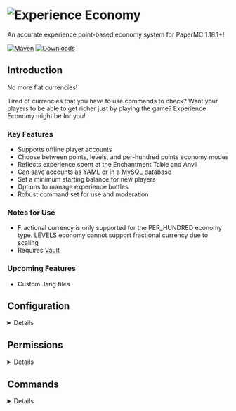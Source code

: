 # ![Experience Economy](https://imgur.com/zSnzCKX.png)

An accurate experience point-based economy system for PaperMC 1.18.1+!

[![Maven](https://github.com/satyrnidae/xpeconomy/actions/workflows/maven.yml/badge.svg)](https://github.com/satyrnidae/xpeconomy/actions/workflows/maven.yml)
[![Downloads](https://cf.way2muchnoise.eu/full_565106_downloads.svg)](https://dev.bukkit.org/projects/experience-economy)

## Introduction

No more fiat currencies!

Tired of currencies that you have to use commands to check? Want your players to be able to get richer just by playing the game? Experience Economy might be for you!

### Key Features

- Supports offline player accounts
- Choose between points, levels, and per-hundred points economy modes
- Reflects experience spent at the Enchantment Table and Anvil
- Can save accounts as YAML or in a MySQL database
- Set a minimum starting balance for new players
- Options to manage experience bottles
- Robust command set for use and moderation

### Notes for Use

- Fractional currency is only supported for the PER_HUNDRED economy type. LEVELS economy cannot support fractional currency due to scaling
- Requires [Vault](https://dev.bukkit.org/projects/vault)

### Upcoming Features
- Custom .lang files

## Configuration

<details>

```yaml
# Database Settings: Set this to connect to a MySQL database for account storage.
# If Enabled is set to false, then file storage will be used instead.
mysql:
  # Whether the MySQL server backend should be enabled.
  # Defaults to false.
  enabled: false
  # The MySQL server IP or hostname.
  # Defaults to "localhost".
  hostname: localhost
  # The MySQL server port.
  # Defaults to 3306.
  port: 3306
  # The name of the database to use.
  # Defaults to "spigot".
  database: spigot
  # The MySQL user ID.
  # Defaults to "root".
  userID: root
  # The MySQL user password.
  # Defaults to "password".
  password: password
  # Options for the MySQL connection. Represented as key-value pairs.
  flags:
    - allowReconnect: false
      useSSL: false
  # Optional prefix for any created table's names.
  # Useful if you are only using a single database for multiple plugins.
  # Defaults to "xpeco".
  tablePrefix: xpeco
# The initial account balance for new player accounts.
# Defaults to zero.
startingBalance: 0
# The locale to use while translating chat messages.
# Defaults to "en_US".
locale: en_US
# The economy method to use.
# Defaults to "POINTS". Valid values are "POINTS", "LEVELS", and "PER_HUNDRED" (case insensitive)
economyMethod: points
# Experience Bottle options
experienceBottleOptions:
  # Whether experience bottle management should be enabled.
  # Defaults to false.
  enabled: false
  # A block material that will allow the user to fill experience bottles if they right-click it with an empty bottle.
  # List of valid values: https://papermc.io/javadocs/paper/1.18/org/bukkit/Material.html#enum-constant-summary
  # Defaults to air. If set to air, this functionality will be disabled.
  fillInteractBlock: enchanting_table
  # Whether bottles should never be thrown or not.
  # Players can always opt to use XP bottles instead of throwing them by sneaking.
  # Defaults to true.
  throwBottles: true
  # The default number of experience points per bottle.
  # Defaults to 10 points.
  pointsPerBottle: 7
  # Refunds thrown bottles
  # Defaults to false
  refundThrownBottles: false
# Whether to show debug output in the console.
# Defaults to false.
debug: false
```
</details>

## Permissions

<details>

### Permission Groups

- `xpeconomy.*`
  - Grants access to all xpeconomy permissions.
  - Default: false
- `xpeconomy.balance.*`
  - Grants access to all balance permissions.
  - Default: false
- `xpeconomy.balance.add.*`
  - Grants access to all balance adding permissions.
  - Default: false
- `xpeconomy.balance.deduct.*`
  - Grants a user all balance deducting permissions
  - Default: false
- `xpeconomy.balance.set.*`
  - Grants all set balance permissions
  - Default: false
- `xpeconomy.balance.sync.*`
  - Grants a user all sync permissions
  - Default: op
- `xpeconomy.balance.transfer.*`
  - Grants a user all transfer permissions
  - Default: false
- `xpeconomy.exempt.all`
  - Exempts a user from all commands which alter or query another user's account
  - Default: false
- `xpeconomy.exempt.bypass.all`
  - Allows a user to bypass all exemptions
  - Default: false
- `xpeconomy.experience.*`
  - Grants a user all experience subpermissions
  - Default: false
 
### Individual Permissions

- `xpeconomy.balance`
  - Grants the ability to check account balances
  - Default: true
- `xpeconomy.balance.add`
  - Grants the ability to add more XP to an account
  - Default: op
- `xpeconomy.balance.add.exempt`
  - Prevents the use of the add command on players or groups with this permission enabled
  - Default: false
- `xpeconomy.balance.add.exempt.bypass`
  - Allows a player or group to use the add command on a player or group member with the xpeconomy.balance.add.exempt permission
  - Default: false
- `xpeconomy.balance.add.others`
  - Allows a user to add a specific balance to another user's account
  - Default: op
- `xpeconomy.balance.exempt`
  - Prevents a user's account balance from being queried
  - Default: false
- `xpeconomy.balance.exempt.bypass`
  - Allows a user to bypass another user's exempt status for the balance command
  - Default: false
- `xpeconomy.balance.others`
  - Allows a user to check another user's account balance
  - Default: op
- `xpeconomy.balance.deduct`
  - Allows a player to remove an amount from an account
  - Default: op
- `xpeconomy.balance.deduct.exempt`
  - Prevents a user's account from being altered by the remove command
  - Default: false
- `xpeconomy.balance.deduct.exempt.bypass`
  - Allows a user to bypass another user's exemption status for the remove command
  - Default: false
- `xpeconomy.balance.deduct.others`
  - Allows a user to remove an amount from another user's account
  - Default: op 
- `xpeconomy.balance.set`
  - Allows a user to set an account's balance
  - Default: op
- `xpeconomy.balance.set.exempt`
  - Exempts a user from the set balance command
  - Default: false
- `xpeconomy.balance.set.exempt.bypass`
  - Allows a user to bypass another user's exempt status for the set balance command    
  - Default: false
- `xpeconomy.balance.set.others`
  - Allows a user to set another user's account balance
  - Default: op
- `xpeconomy.balance.sync`
  - Allows a user to sync an account's balance with the player's XP score
  - Default: op
- `xpeconomy.balance.sync.others`
  - Allows a user to sync another user's balance
  - Default: op
- `xpeconomy.balance.transfer`
  - Allows a user to force a transfer between two accounts
  - Default: op
- `xpeconomy.balance.transfer.exempt`
  - Prevents a user's account from being transferred from
  - Default: false
- `xpeconomy.balance.transfer.exempt.bypass`
  - Allows a user to transfer money from exempt accounts
  - Default: false
- `xpeconomy.experience`
  - Allows a user to query experience point counts
  - Default: true
- `xpeconomy.experience.exempt`
  - Prevents a user's experience points from being queried by the experience command
  - Default: false
- `xpeconomy.experience.exempt.bypass`
  - Allows a user to bypass another user's exempt status when
  - Default: false
- `xpeconomy.experience.others`
  - Allows a user to query other users' experience
  - Default: op
- `xpeconomy.pay`
  - Allows a user to pay other users
  - Default: true
- `xpeconomy.reload`
  - Allows a user to reload the plugin's configuration file.
  - Default: op
- `xpeconomy.bottle.fill`
  - Allows a user to fill glass bottles with experience
  - Default: true
- `xpeconomy.bottle.use`
  - Allows a user to use a Bottle o' Enchanting without throwing it
  - Default: true
- `xpeconomy.bottle.refund`
  - Allows a user to collect glass bottles from thrown Bottles o' Enchanting
  - Default: true

</details>

## Commands

<details>

- `/add`
  - Adds an amount to a player's balance
  - Usage: `/add AMOUNT [PLAYER]`
  - Aliases:
    - addbalance
    - addbal
- `/balance`
  - Displays a user's account balance
  - Usage: `/balance [PLAYER]`
  - Aliases:
    - bal
- `/deduct`
  - Deducts a given amount from a player's balance
  - Usage: `/deduct AMOUNT [PLAYER]`
  - Aliases:
    - remove
    - removebal
    - removebalance
    - deductbal
    - deductbalance
- `/experience`
  - Queries a player's experience balance
  - Usage: `/experience [PLAYER]`
  - Aliases:
    - exp
    - xp
- `/pay`
  - Pays another player an amount from the sender's balance. Cannot be executed via console
  - Usage: `/pay PLAYER AMOUNT`
- `/setbalance`
  - Sets a player's account balance to a desired value.
  - Usage: `/setbalance AMOUNT [PLAYER]`
  - Aliases:
    - setbal
- `syncxp`
  - Synchronizes a player's account balance with their XP level
  - Usage: `/syncxp [PLAYER]`
- `transfer`
  - Transfers balances from one player to another.
  - Usage: `/transfer AMOUNT PLAYER RECIPIENT`
    - aliases
      - xfer
- `xpeconomy`
  - Performs various tasks for the xpeconomy plugin
  - Usage: `/xpeconomy {about|add|balance|deduct|experience|help|pay|reload|set|sync|transfer} [ARGS...]`
  - Aliases:
    - xpe
    - xpeco

</details>
